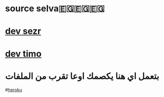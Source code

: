 # source selva🇪🇬🇪🇬🇪🇬
# [dev sezr](https://t.me/ttccss)
# [dev timo](https://t.me/tt_t_4)




# بتعمل اي هنا يكصمك اوعا تقرب من الملفات

#[heroku](https://heroku.com/deploy?template=https://github.com/selva0st=/Assistant)

